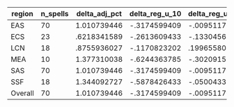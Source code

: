 region|n_spells|delta_adj_pct|delta_reg_u_10|delta_reg_u_20|delta_reg_u_30|delta_reg_u_40|delta_reg_u_50|delta_reg_u_60|delta_reg_u_70|delta_reg_u_80|delta_reg_u_90
---|---|---|---|---|---|---|---|---|---|---|---
EAS|70|1.010739446|-.3174599409|-.0095117679|.2822549343|.6538476348|.8624457121|1.211952686|1.562487721|2.152261019|2.418192625
ECS|23|.6218341589|-.2613609433|-.1330456734|.0741177574|.3472485542|.5741840601|.6788892746|.9935610294|1.250891089|1.509055614
LCN|18|.8755936027|-.1170823202|.1996558011|.4615398347|.5226565599|.6241406202|.6422293782|1.102916479|1.808432937|2.138032198
MEA|10|1.377310038|-.6244363785|-.3020915985|.3613967896|1.025753975|1.500394583|2.059985638|2.539322376|2.857347012|3.109872818
SAS|70|1.010739446|-.3174599409|-.0095117679|.2822549343|.6538476348|.8624457121|1.211952686|1.562487721|2.152261019|2.418192625
SSF|18|1.344092727|-.5878426433|-.050043378|.1894073486|.8552856445|1.01135397|1.907785177|2.14191103|3.224466324|3.45887661
Overall|70|1.010739446|-.3174599409|-.0095117679|.2822549343|.6538476348|.8624457121|1.211952686|1.562487721|2.152261019|2.418192625
